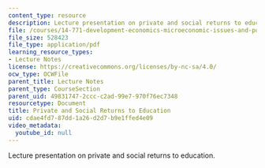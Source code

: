 ```yaml
---
content_type: resource
description: Lecture presentation on private and social returns to education.
file: /courses/14-771-development-economics-microeconomic-issues-and-policy-models-fall-2008/cdae4fd787dd1a26d2d7b9e1ffed4e09_lec5.pdf
file_size: 528423
file_type: application/pdf
learning_resource_types:
- Lecture Notes
license: https://creativecommons.org/licenses/by-nc-sa/4.0/
ocw_type: OCWFile
parent_title: Lecture Notes
parent_type: CourseSection
parent_uid: 49831747-2ccc-c2ad-99e7-970f76ec7348
resourcetype: Document
title: Private and Social Returns to Education
uid: cdae4fd7-87dd-1a26-d2d7-b9e1ffed4e09
video_metadata:
  youtube_id: null
---
```

Lecture presentation on private and social returns to education.